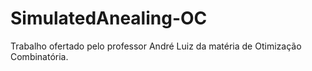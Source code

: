 # SimulatedAnealing-OC
Trabalho ofertado pelo professor André Luiz da matéria de Otimização Combinatória.

